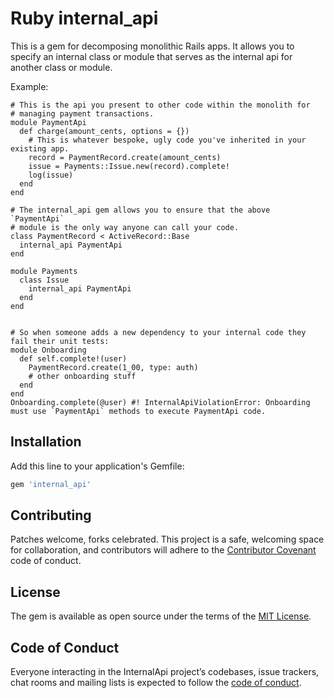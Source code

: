 # Ruby internal_api

This is a gem for decomposing monolithic Rails apps. It allows you to specify an internal class or module that serves as the internal api for another class or module.

Example:

    # This is the api you present to other code within the monolith for
    # managing payment transactions.
    module PaymentApi
      def charge(amount_cents, options = {})
        # This is whatever bespoke, ugly code you've inherited in your existing app.
        record = PaymentRecord.create(amount_cents)
        issue = Payments::Issue.new(record).complete!
        log(issue)
      end
    end

    # The internal_api gem allows you to ensure that the above `PaymentApi`
    # module is the only way anyone can call your code.
    class PaymentRecord < ActiveRecord::Base
      internal_api PaymentApi
    end

    module Payments
      class Issue
        internal_api PaymentApi
      end
    end


    # So when someone adds a new dependency to your internal code they fail their unit tests:
    module Onboarding
      def self.complete!(user)
        PaymentRecord.create(1_00, type: auth) 
        # other onboarding stuff
      end
    end
    Onboarding.complete(@user) #! InternalApiViolationError: Onboarding must use `PaymentApi` methods to execute PaymentApi code.


## Installation

Add this line to your application's Gemfile:

```ruby
gem 'internal_api'
```

## Contributing

Patches welcome, forks celebrated. This project is a safe, welcoming space for collaboration, and contributors will adhere to the [Contributor Covenant](http://contributor-covenant.org) code of conduct.

## License

The gem is available as open source under the terms of the [MIT License](https://opensource.org/licenses/MIT).

## Code of Conduct

Everyone interacting in the InternalApi project’s codebases, issue trackers, chat rooms and mailing lists is expected to follow the [code of conduct](https://github.com/[USERNAME]/internal_api/blob/master/CODE_OF_CONDUCT.md).
